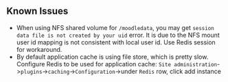 ## Known Issues

* When using NFS shared volume for `/moodledata`, you may get `session data file is not created by your uid` error. It is due to the NFS mount user id mapping is not consistent with local user id. Use Redis session for workaround.
* By default application cache is using file store, which is pretty slow. Configure Redis to be used for application cache: `Site administration`->`plugins`->`caching`->`Configuration`->under `Redis` row, click add instance
